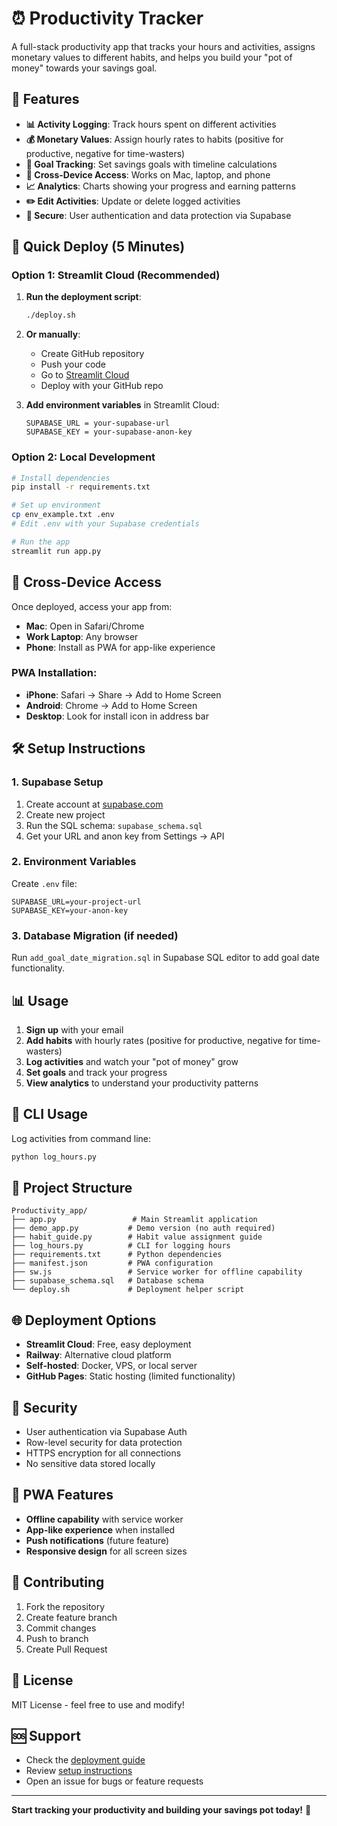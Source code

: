 # ⏰ Productivity Tracker

A full-stack productivity app that tracks your hours and activities, assigns monetary values to different habits, and helps you build your "pot of money" towards your savings goal.

## 🌟 Features

- **📊 Activity Logging**: Track hours spent on different activities
- **💰 Monetary Values**: Assign hourly rates to habits (positive for productive, negative for time-wasters)
- **🎯 Goal Tracking**: Set savings goals with timeline calculations
- **📱 Cross-Device Access**: Works on Mac, laptop, and phone
- **📈 Analytics**: Charts showing your progress and earning patterns
- **✏️ Edit Activities**: Update or delete logged activities
- **🔐 Secure**: User authentication and data protection via Supabase

## 🚀 Quick Deploy (5 Minutes)

### Option 1: Streamlit Cloud (Recommended)

1. **Run the deployment script**:
   ```bash
   ./deploy.sh
   ```

2. **Or manually**:
   - Create GitHub repository
   - Push your code
   - Go to [Streamlit Cloud](https://share.streamlit.io/)
   - Deploy with your GitHub repo

3. **Add environment variables** in Streamlit Cloud:
   ```
   SUPABASE_URL = your-supabase-url
   SUPABASE_KEY = your-supabase-anon-key
   ```

### Option 2: Local Development

```bash
# Install dependencies
pip install -r requirements.txt

# Set up environment
cp env_example.txt .env
# Edit .env with your Supabase credentials

# Run the app
streamlit run app.py
```

## 📱 Cross-Device Access

Once deployed, access your app from:

- **Mac**: Open in Safari/Chrome
- **Work Laptop**: Any browser
- **Phone**: Install as PWA for app-like experience

### PWA Installation:
- **iPhone**: Safari → Share → Add to Home Screen
- **Android**: Chrome → Add to Home Screen
- **Desktop**: Look for install icon in address bar

## 🛠️ Setup Instructions

### 1. Supabase Setup
1. Create account at [supabase.com](https://supabase.com)
2. Create new project
3. Run the SQL schema: `supabase_schema.sql`
4. Get your URL and anon key from Settings → API

### 2. Environment Variables
Create `.env` file:
```
SUPABASE_URL=your-project-url
SUPABASE_KEY=your-anon-key
```

### 3. Database Migration (if needed)
Run `add_goal_date_migration.sql` in Supabase SQL editor to add goal date functionality.

## 📊 Usage

1. **Sign up** with your email
2. **Add habits** with hourly rates (positive for productive, negative for time-wasters)
3. **Log activities** and watch your "pot of money" grow
4. **Set goals** and track your progress
5. **View analytics** to understand your productivity patterns

## 🔧 CLI Usage

Log activities from command line:
```bash
python log_hours.py
```

## 📁 Project Structure

```
Productivity_app/
├── app.py                 # Main Streamlit application
├── demo_app.py           # Demo version (no auth required)
├── habit_guide.py        # Habit value assignment guide
├── log_hours.py          # CLI for logging hours
├── requirements.txt      # Python dependencies
├── manifest.json         # PWA configuration
├── sw.js                 # Service worker for offline capability
├── supabase_schema.sql   # Database schema
└── deploy.sh             # Deployment helper script
```

## 🌐 Deployment Options

- **Streamlit Cloud**: Free, easy deployment
- **Railway**: Alternative cloud platform
- **Self-hosted**: Docker, VPS, or local server
- **GitHub Pages**: Static hosting (limited functionality)

## 🔐 Security

- User authentication via Supabase Auth
- Row-level security for data protection
- HTTPS encryption for all connections
- No sensitive data stored locally

## 📱 PWA Features

- **Offline capability** with service worker
- **App-like experience** when installed
- **Push notifications** (future feature)
- **Responsive design** for all screen sizes

## 🤝 Contributing

1. Fork the repository
2. Create feature branch
3. Commit changes
4. Push to branch
5. Create Pull Request

## 📄 License

MIT License - feel free to use and modify!

## 🆘 Support

- Check the [deployment guide](CROSS_DEVICE_DEPLOYMENT.md)
- Review [setup instructions](DEPLOYMENT.md)
- Open an issue for bugs or feature requests

---

**Start tracking your productivity and building your savings pot today!** 🎯
